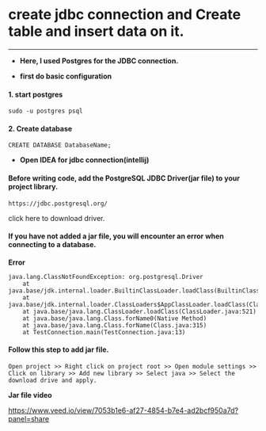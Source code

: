 # create jdbc connection and Create table and insert data on it.

****
* **Here, I used Postgres for the JDBC connection.**

* **first do basic configuration**

#### 1. start postgres 
````
sudo -u postgres psql
````
#### 2. Create database
````
CREATE DATABASE DatabaseName;
````
* **Open IDEA for jdbc connection(intellij)**

#### Before writing code, add the PostgreSQL JDBC Driver(jar file) to your project library.
````
https://jdbc.postgresql.org/
````
click here to download driver.
#### **If you have not added a jar file, you will encounter an error when connecting to a database.**

**Error** 
````
java.lang.ClassNotFoundException: org.postgresql.Driver
    at java.base/jdk.internal.loader.BuiltinClassLoader.loadClass(BuiltinClassLoader.java:583)
    at java.base/jdk.internal.loader.ClassLoaders$AppClassLoader.loadClass(ClassLoaders.java:178)
    at java.base/java.lang.ClassLoader.loadClass(ClassLoader.java:521)
    at java.base/java.lang.Class.forName0(Native Method)
    at java.base/java.lang.Class.forName(Class.java:315)
    at TestConnection.main(TestConnection.java:13)
````
#### Follow this step to add jar file.
``` 
Open project >> Right click on project root >> Open module settings >> Click on library >> Add new library >> Select java >> Select the download drive and apply. 
```
**Jar file video** 

https://www.veed.io/view/7053b1e6-af27-4854-b7e4-ad2bcf950a7d?panel=share
